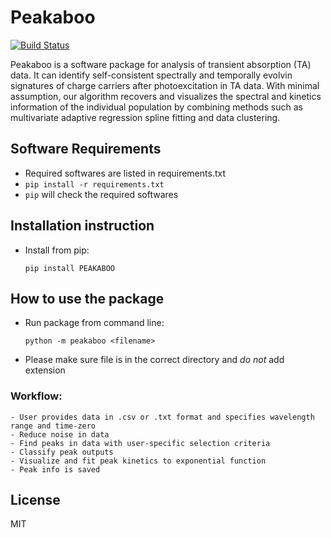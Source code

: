 # Peakaboo

[![Build Status](https://travis-ci.org/liud16/peakaboo.png?branch=master)](https://travis-ci.org/liud16/peakaboo)

Peakaboo is a software package for analysis of transient absorption (TA) data. It can identify self-consistent spectrally and temporally evolvin signatures of charge carriers after photoexcitation in TA data. With minimal assumption, our algorithm recovers and visualizes the spectral and kinetics information of the individual population by combining methods such as multivariate adaptive regression spline fitting and data clustering.



## Software Requirements

- Required softwares are listed in requirements.txt
- ```pip install -r requirements.txt```
- ```pip``` will check the required softwares



## Installation instruction

- Install from pip:
    
    ```pip install PEAKABOO```


## How to use the package

- Run package from command line:

    ``python -m peakaboo <filename>``

- Please make sure file is in the correct directory and *do not* add extension


### Workflow:

    - User provides data in .csv or .txt format and specifies wavelength range and time-zero
    - Reduce noise in data
    - Find peaks in data with user-specific selection criteria
    - Classify peak outputs
    - Visualize and fit peak kinetics to exponential function
    - Peak info is saved



## License

MIT
